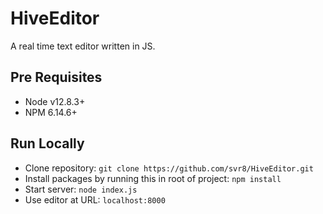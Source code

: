 # HiveEditor
A real time text editor written in JS.

## Pre Requisites
* Node v12.8.3+
* NPM 6.14.6+

## Run Locally
* Clone repository: `git clone https://github.com/svr8/HiveEditor.git`
* Install packages by running this in root of project: `npm install`
* Start server: `node index.js`
* Use editor at URL: `localhost:8000`

